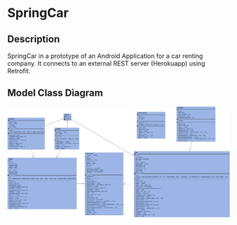 # SpringCar

## Description
SpringCar in a prototype of an Android Application for a car renting company.
It connects to an external REST server (Herokuapp) using Retrofit.

## Model Class Diagram
![UML](doc/model_uml.png)

